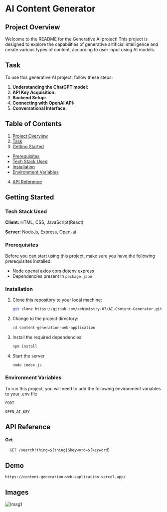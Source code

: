 # AI Content Generator

## Project Overview

Welcome to the README for the Generative AI project! This project is designed to explore the capabilities of generative artificial intelligence and create various types of content, according to user input using AI models.

## Task

To use this generative AI project, follow these steps:

1. **Understanding the ChatGPT model:**
2. **API Key Acquisition:**
3. **Backend Setup:**
4. **Connecting with OpenAI API:**
5. **Conversational Interface:**

## Table of Contents

1. [Project Overview](#project-overview)
2. [Task](#task)
3. [Getting Started](#getting-started)

- [Prerequisites](#prerequisites)
- [Tech Stack Used](#tech-stack-used)
- [Installation](#installation)
- [Environment Variables](#environment-variables)

4. [API Reference](#api-reference)

## Getting Started

### Tech Stack Used

**Client:** HTML, CSS, JavaScript(React)

**Server:** NodeJs, Express, Open-ai

### Prerequisites

Before you can start using this project, make sure you have the following prerequisites installed:

- Node openai axios cors dotenv express
- Dependencies present in `package.json`

### Installation

1. Clone this repository to your local machine:

   ```bash
   git clone https://github.com/abhimistry-07/AI-Content-Generator.git
   ```

2. Change to the project directory:

   ```bash
   cd content-generation-web-application
   ```

3. Install the required dependencies:

   ```bash
   npm install
   ```

4. Start the server

   ```bash
   node index.js
   ```

### Environment Variables

To run this project, you will need to add the following environment variables to your .env file

`PORT`

`OPEN_AI_KEY`

## API Reference

#### Get

```http
  GET /search?thing=${thing}&keyword=${keyword}
```

## Demo

```
https://content-generation-web-application.vercel.app/
```

## Images

<img src="./client/public/Image1" alt="Imag1"/>
